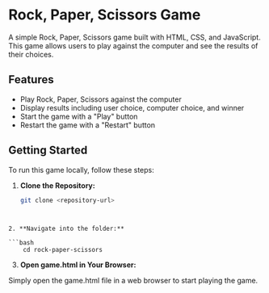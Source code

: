 # Rock, Paper, Scissors Game

A simple Rock, Paper, Scissors game built with HTML, CSS, and JavaScript. This game allows users to play against the computer and see the results of their choices.

## Features

- Play Rock, Paper, Scissors against the computer
- Display results including user choice, computer choice, and winner
- Start the game with a "Play" button
- Restart the game with a "Restart" button

## Getting Started

To run this game locally, follow these steps:

1. **Clone the Repository:**

   ```bash
   git clone <repository-url>

```


2. **Navigate into the folder:**

```bash
    cd rock-paper-scissors
```

3. **Open game.html in Your Browser:**

Simply open the game.html file in a web browser to start playing the game.

